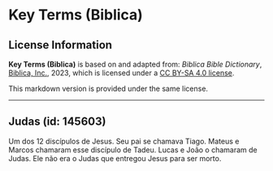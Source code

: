 # Key Terms (Biblica)

## License Information

**Key Terms (Biblica)** is based on and adapted from: _Biblica Bible Dictionary_, [Biblica, Inc.](https://www.biblica.com/), 2023, which is licensed under a [CC BY-SA 4.0 license](https://creativecommons.org/licenses/by-sa/4.0/legalcode.en).

This markdown version is provided under the same license.



--------------------------------

## Judas (id: 145603)

Um dos 12 discípulos de Jesus. Seu pai se chamava Tiago. Mateus e Marcos chamaram esse discípulo de Tadeu. Lucas e João o chamaram de Judas. Ele não era o Judas que entregou Jesus para ser morto.


